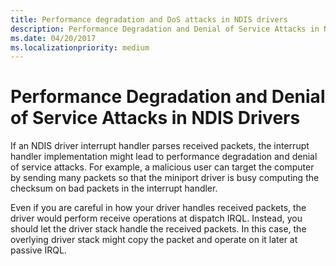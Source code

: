 ```yaml
---
title: Performance degradation and DoS attacks in NDIS drivers
description: Performance Degradation and Denial of Service Attacks in NDIS Drivers
ms.date: 04/20/2017
ms.localizationpriority: medium
---
```


# Performance Degradation and Denial of Service Attacks in NDIS Drivers




If an NDIS driver interrupt handler parses received packets, the interrupt handler implementation might lead to performance degradation and denial of service attacks. For example, a malicious user can target the computer by sending many packets so that the miniport driver is busy computing the checksum on bad packets in the interrupt handler.

Even if you are careful in how your driver handles received packets, the driver would perform receive operations at dispatch IRQL. Instead, you should let the driver stack handle the received packets. In this case, the overlying driver stack might copy the packet and operate on it later at passive IRQL.

 

 





